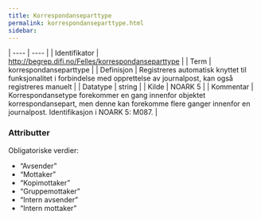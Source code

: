 ```yaml
---
title: Korrespondanseparttype
permalink: korrespondanseparttype.html
sidebar:
---
```


| ---- | ---- |
| Identifikator | http://begrep.difi.no/Felles/korrespondanseparttype |
| Term | korrespondanseparttype |
| Definisjon | Registreres automatisk knyttet til funksjonalitet i forbindelse med opprettelse av journalpost, kan også registreres manuelt |
| Datatype | string |
| Kilde | NOARK 5 |
| Kommentar | Korrespondansetype forekommer en gang innenfor objektet korrespondansepart, men denne kan forekomme flere ganger innenfor en journalpost. Identifikasjon i NOARK 5: M087. | 

### Attributter

Obligatoriske verdier:

* “Avsender”
* “Mottaker”
* “Kopimottaker”
* “Gruppemottaker”
* “Intern avsender”
* “Intern mottaker”
